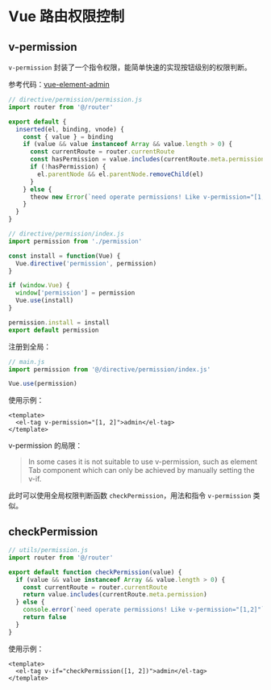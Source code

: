# Vue 路由权限控制

## v-permission

`v-permission` 封装了一个指令权限，能简单快速的实现按钮级别的权限判断。

参考代码：[vue-element-admin](https://github.com/PanJiaChen/vue-element-admin/blob/master/src/directive/permission/permission.js)

```js
// directive/permission/permission.js
import router from '@/router'

export default {
  inserted(el, binding, vnode) {
    const { value } = binding
    if (value && value instanceof Array && value.length > 0) {
      const currentRoute = router.currentRoute
      const hasPermission = value.includes(currentRoute.meta.permission)
      if (!hasPermission) {
        el.parentNode && el.parentNode.removeChild(el)
      }
    } else {
      theow new Error(`need operate permissions! Like v-permission="[1,2]"`)
    }
  }
}

// directive/permission/index.js
import permission from './permission'

const install = function(Vue) {
  Vue.directive('permission', permission)
}

if (window.Vue) {
  window['permission'] = permission
  Vue.use(install)
}

permission.install = install
export default permission
```

注册到全局：

```js
// main.js
import permission from '@/directive/permission/index.js'

Vue.use(permission)
```

使用示例：

```vue
<template>
  <el-tag v-permission="[1, 2]">admin</el-tag>
</template>
```

v-permission 的局限：

> In some cases it is not suitable to use v-permission, such as element Tab component which can only be achieved by manually setting the v-if.

此时可以使用全局权限判断函数 `checkPermission`，用法和指令 `v-permission` 类似。

## checkPermission

```js
// utils/permission.js
import router from '@/router'

export default function checkPermission(value) {
  if (value && value instanceof Array && value.length > 0) {
    const currentRoute = router.currentRoute
    return value.includes(currentRoute.meta.permission)
  } else {
    console.error(`need operate permissions! Like v-permission="[1,2]"`)
    return false
  }
}
```

使用示例：

```vue
<template>
  <el-tag v-if="checkPermission([1, 2])">admin</el-tag>
</template>
```
